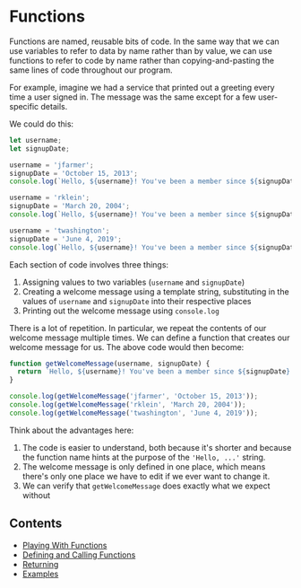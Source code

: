 # Functions

Functions are named, reusable bits of code. In the same way that we can use variables to refer to data by name rather than by value, we can use functions to refer to code by name rather than copying-and-pasting the same lines of code throughout our program.

For example, imagine we had a service that printed out a greeting every time a user signed in. The message was the same except for a few user-specific details.

We could do this:

```javascript
let username;
let signupDate;

username = 'jfarmer';
signupDate = 'October 15, 2013';
console.log(`Hello, ${username}! You've been a member since ${signupDate}.`);

username = 'rklein';
signupDate = 'March 20, 2004';
console.log(`Hello, ${username}! You've been a member since ${signupDate}.`);

username = 'twashington';
signupDate = 'June 4, 2019';
console.log(`Hello, ${username}! You've been a member since ${signupDate}.`);
```

Each section of code involves three things:

1. Assigning values to two variables (`username` and `signupDate`)
1. Creating a welcome message using a template string, substituting in the values of `username` and `signupDate` into their respective places
1. Printing out the welcome message using `console.log`

There is a lot of repetition. In particular, we repeat the contents of our welcome message multiple times. We can define a function that creates our welcome message for us. The above code would then become:

```javascript
function getWelcomeMessage(username, signupDate) {
  return `Hello, ${username}! You've been a member since ${signupDate}.`;
}

console.log(getWelcomeMessage('jfarmer', 'October 15, 2013'));
console.log(getWelcomeMessage('rklein', 'March 20, 2004'));
console.log(getWelcomeMessage('twashington', 'June 4, 2019'));
```

Think about the advantages here:

1. The code is easier to understand, both because it's shorter and because the function name hints at the purpose of the `'Hello, ...'` string.
1. The welcome message is only defined in one place, which means there's only one place we have to edit if we ever want to change it.
1. We can verify that `getWelcomeMessage` does exactly what we expect without

## Contents

- [Playing With Functions](./Playing.md)
- [Defining and Calling Functions](./Defining.md)
- [Returning](./Returning.md)
- [Examples](./Example-Functions.md)
